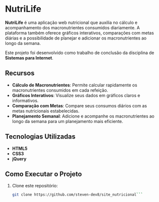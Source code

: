 # NutriLife

**NutriLife** é uma aplicação web nutricional que auxilia no cálculo e acompanhamento dos macronutrientes consumidos diariamente. A plataforma também oferece gráficos interativos, comparações com metas diárias e a possibilidade de planejar e adicionar os macronutrientes ao longo da semana.

Este projeto foi desenvolvido como trabalho de conclusão da disciplina de **Sistemas para Internet**.

## Recursos

- **Cálculo de Macronutrientes**: Permite calcular rapidamente os macronutrientes consumidos em cada refeição.
- **Gráficos Interativos**: Visualize seus dados em gráficos claros e informativos.
- **Comparação com Metas**: Compare seus consumos diários com as metas nutricionais estabelecidas.
- **Planejamento Semanal**: Adicione e acompanhe os macronutrientes ao longo da semana para um planejamento mais eficiente.

## Tecnologias Utilizadas

- **HTML5**
- **CSS3**
- **jQuery**

## Como Executar o Projeto

1. Clone este repositório:
   ```bash
   git clone https://github.com/steven-dev8/site_nutricional```
